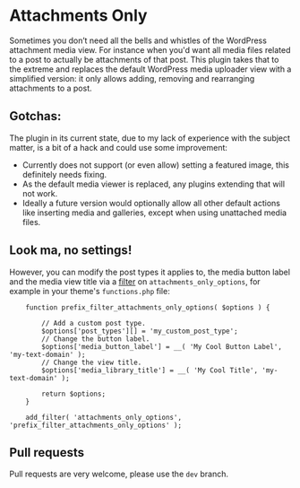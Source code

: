 Attachments Only
================

Sometimes you don’t need all the bells and whistles of the WordPress attachment media view. For instance when you'd want all media files related to a post to actually be attachments of that post. This plugin takes that to the extreme and replaces the default WordPress media uploader view with a simplified version: it only allows adding, removing and rearranging attachments to a post.

## Gotchas:

The plugin in its current state, due to my lack of experience with the subject matter, is a bit of a hack and could use some improvement:

- Currently does not support (or even allow) setting a featured image, this definitely needs fixing.
- As the default media viewer is replaced, any plugins extending that will not work.
- Ideally a future version would optionally allow all other default actions like inserting media and galleries, except when using unattached media files.

## Look ma, no settings!

However, you can modify the post types it applies to, the media button label and the media view title via a [filter](http://codex.wordpress.org/Plugin_API#Filters) on `attachments_only_options`, for example in your theme's `functions.php` file:


```
	function prefix_filter_attachments_only_options( $options ) {

		// Add a custom post type.
		$options['post_types'][] = 'my_custom_post_type';
		// Change the button label.
		$options['media_button_label'] = __( 'My Cool Button Label', 'my-text-domain' );
		// Change the view title.
		$options['media_library_title'] = __( 'My Cool Title', 'my-text-domain' );

		return $options;
	}

	add_filter( 'attachments_only_options', 'prefix_filter_attachments_only_options' );
```

## Pull requests

Pull requests are very welcome, please use the `dev` branch.